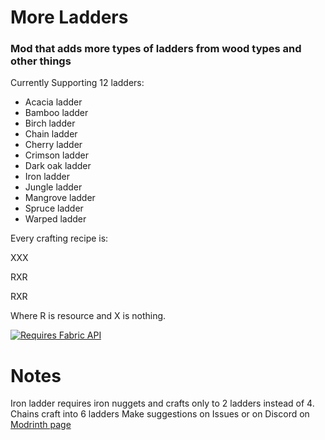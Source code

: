 # More Ladders
### Mod that adds more types of ladders from wood types and other things
Currently Supporting 12 ladders:
- Acacia ladder
- Bamboo ladder
- Birch ladder
- Chain ladder
- Cherry ladder
- Crimson ladder
- Dark oak ladder
- Iron ladder
- Jungle ladder
- Mangrove ladder
- Spruce ladder
- Warped ladder

Every crafting recipe is:

XXX

RXR

RXR

Where R is resource and X is nothing.

[<img src="https://wsrv.nl/?url=https%3A%2F%2Fcdn.jsdelivr.net%2Fnpm%2F%40intergrav%2Fdevins-badges%403%2Fassets%2Fcozy%2Frequires%2Ffabric-api_vector.svg&amp;n=-1" alt="Requires Fabric API">](https://modrinth.com/mod/fabric-api)

# Notes
Iron ladder requires iron nuggets and crafts only to 2 ladders instead of 4.
Chains craft into 6 ladders
Make suggestions on Issues or on Discord on [Modrinth page](https://modrinth.com/mod/moreladders)
